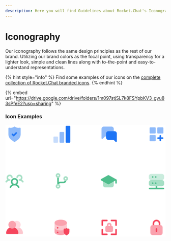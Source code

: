```yaml
---
description: Here you will find Guidelines about Rocket.Chat's Iconography
---
```


# Iconography

Our iconography follows the same design principles as the rest of our brand. Utilizing our brand colors as the focal point, using transparency for a lighter look, simple and clean lines along with to-the-point and easy-to-understand representations.

{% hint style="info" %}
Find some examples of our icons on the [complete collection of Rocket.Chat branded icons](https://drive.google.com/drive/folders/1m097stjSL7k8FSYpbKV3\_gvu83sPfeE2?usp=sharing).
{% endhint %}

{% embed url="https://drive.google.com/drive/folders/1m097stjSL7k8FSYpbKV3_gvu83sPfeE2?usp=sharing" %}

### Icon Examples

![](<../../.gitbook/assets/image (1150).png>)
